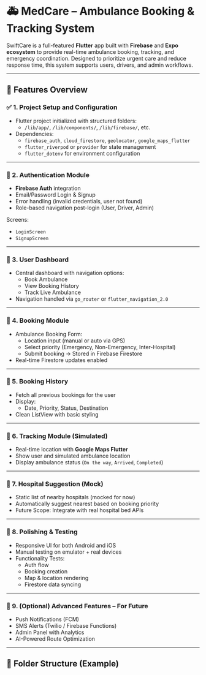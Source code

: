 # 🚑 MedCare – Ambulance Booking & Tracking System

SwiftCare is a full-featured **Flutter** app built with **Firebase** and **Expo ecosystem** to provide real-time ambulance booking, tracking, and emergency coordination. Designed to prioritize urgent care and reduce response time, this system supports users, drivers, and admin workflows.

---

## 🧩 Features Overview

### ✅ 1. Project Setup and Configuration
- Flutter project initialized with structured folders:
  - `/lib/app/`, `/lib/components/`, `/lib/firebase/`, etc.
- Dependencies:
  - `firebase_auth`, `cloud_firestore`, `geolocator`, `google_maps_flutter`
  - `flutter_riverpod` or `provider` for state management
  - `flutter_dotenv` for environment configuration

---

### 🔐 2. Authentication Module
- **Firebase Auth** integration
- Email/Password Login & Signup
- Error handling (invalid credentials, user not found)
- Role-based navigation post-login (User, Driver, Admin)

Screens:
- `LoginScreen`
- `SignupScreen`

---

### 🧭 3. User Dashboard
- Central dashboard with navigation options:
  - Book Ambulance
  - View Booking History
  - Track Live Ambulance
- Navigation handled via `go_router` or `flutter_navigation_2.0`

---

### 📝 4. Booking Module
- Ambulance Booking Form:
  - Location input (manual or auto via GPS)
  - Select priority (Emergency, Non-Emergency, Inter-Hospital)
  - Submit booking → Stored in Firebase Firestore
- Real-time Firestore updates enabled

---

### 📜 5. Booking History
- Fetch all previous bookings for the user
- Display:
  - Date, Priority, Status, Destination
- Clean ListView with basic styling

---

### 📍 6. Tracking Module (Simulated)
- Real-time location with **Google Maps Flutter**
- Show user and simulated ambulance location
- Display ambulance status (`On the way`, `Arrived`, `Completed`)

---

### 🏥 7. Hospital Suggestion (Mock)
- Static list of nearby hospitals (mocked for now)
- Automatically suggest nearest based on booking priority
- Future Scope: Integrate with real hospital bed APIs

---

### 🧪 8. Polishing & Testing
- Responsive UI for both Android and iOS
- Manual testing on emulator + real devices
- Functionality Tests:
  - Auth flow
  - Booking creation
  - Map & location rendering
  - Firestore data syncing

---

### 🚀 9. (Optional) Advanced Features – For Future
- Push Notifications (FCM)
- SMS Alerts (Twilio / Firebase Functions)
- Admin Panel with Analytics
- AI-Powered Route Optimization

---

## 📂 Folder Structure (Example)

